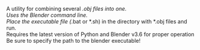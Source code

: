 A utility for combining several *.obj files into one.<br>
Uses the Blender command line.<br>
Place the executable file (*.bat or *.sh) in the directory with *.obj files and run.<br>
Requires the latest version of Python and Blender v3.6 for proper operation<br>
Be sure to specify the path to the blender executable!
